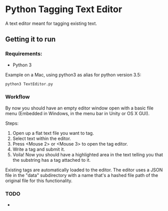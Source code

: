 # Python Tagging Text Editor
A text editor meant for tagging existing text.

## Getting it to run
### Requirements:
- Python 3

Example on a Mac, using python3 as alias for python version 3.5:
```bash
python3 TextEditor.py
```

### Workflow
By now you should have an empty editor window open with a basic file menu (Embedded in Windows, in the menu bar in Unity or OS X GUI).

Steps:
1.  Open up a flat text file you want to tag.
2.  Select text within the editor.
3.  Press <Mouse 2> or <Mouse 3> to open the tag editor.
4.  Write a tag and submit it.
5.  Voila! Now you should have a highlighted area in the text telling you that the substring has a tag attached to it.

Existing tags are automatically loaded to the editor. The editor uses a JSON file in the "data" subdirectory with a name that's a hashed file path of the original file for this functionality.

### TODO
-
